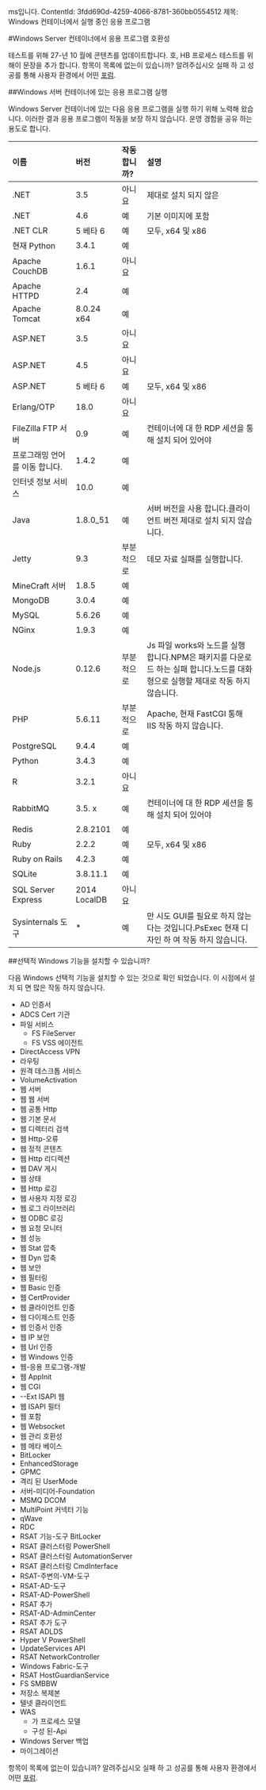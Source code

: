 ms입니다. ContentId: 3fdd690d-4259-4066-8781-360bb0554512
제목: Windows 컨테이너에서 실행 중인 응용 프로그램

#Windows Server 컨테이너에서 응용 프로그램 호환성

테스트를 위해 27-년 10 월에 콘텐츠를 업데이트합니다.
호, HB 프로세스 테스트를 위해이 문장을 추가 합니다.
항목이 목록에 없는이 있습니까?
알려주십시오 실패 하 고 성공를 통해 사용자 환경에서 어떤 [포럼](https://social.msdn.microsoft.com/Forums/en-US/home?forum=windowscontainers).

##Windows 서버 컨테이너에 있는 응용 프로그램 실행

Windows Server 컨테이너에 있는 다음 응용 프로그램을 실행 하기 위해 노력해 왔습니다.
이러한 결과 응용 프로그램이 작동을 보장 하지 않습니다.
운영 경험을 공유 하는 용도로 합니다.

| **이름**| **버전**| **작동 합니까?**| **설명**|
|:-----|:-----|:-----|:-----|
| .NET| 3.5| 아니요| 제대로 설치 되지 않은|
| .NET| 4.6| 예| 기본 이미지에 포함|
| .NET CLR| 5 베타 6| 예| 모두, x64 및 x86|
| 현재 Python| 3.4.1| 예| |
| Apache CouchDB| 1.6.1| 아니요| |
| Apache HTTPD| 2.4| 예| |
| Apache Tomcat| 8.0.24 x64| 예| |
| ASP.NET| 3.5| 아니요| |
| ASP.NET| 4.5| 아니요| |
| ASP.NET| 5 베타 6| 예| 모두, x64 및 x86|
| Erlang/OTP| 18.0| 아니요| |
| FileZilla FTP 서버| 0.9| 예| 컨테이너에 대 한 RDP 세션을 통해 설치 되어 있어야|
| 프로그래밍 언어를 이동 합니다.| 1.4.2| 예| |
| 인터넷 정보 서비스| 10.0| 예| |
| Java| 1.8.0_51| 예| 서버 버전을 사용 합니다.클라이언트 버전 제대로 설치 되지 않습니다.|
| Jetty| 9.3| 부분적으로| 데모 자료 실패를 실행합니다.|
| MineCraft 서버| 1.8.5| 예| |
| MongoDB| 3.0.4| 예| |
| MySQL| 5.6.26| 예| |
| NGinx| 1.9.3| 예| |
| Node.js| 0.12.6| 부분적으로| Js 파일 works와 노드를 실행 합니다.NPM은 패키지를 다운로드 하는 실패 합니다.노드를 대화형으로 실행할 제대로 작동 하지 않습니다.|
| PHP| 5.6.11| 부분적으로| Apache, 현재 FastCGI 통해 IIS 작동 하지 않습니다.|
| PostgreSQL| 9.4.4| 예| |
| Python| 3.4.3| 예| |
| R| 3.2.1| 아니요| |
| RabbitMQ| 3.5. x| 예| 컨테이너에 대 한 RDP 세션을 통해 설치 되어 있어야|
| Redis| 2.8.2101| 예| |
| Ruby| 2.2.2| 예| 모두, x64 및 x86|
| Ruby on Rails| 4.2.3| 예| |
| SQLite| 3.8.11.1| 예| |
| SQL Server Express| 2014 LocalDB| 아니요| |
| Sysinternals 도구| *| 예| 만 시도 GUI를 필요로 하지 않는다는 것입니다.PsExec 현재 디자인 하 여 작동 하지 않습니다.|
##선택적 Windows 기능을 설치할 수 있습니까?

다음 Windows 선택적 기능을 설치할 수 있는 것으로 확인 되었습니다.
이 시점에서 설치 되 면 많은 작동 하지 않습니다.

* AD 인증서
* ADCS Cert 기관
* 파일 서비스
   * FS FileServer
   * FS VSS 에이전트
* DirectAccess VPN
* 라우팅
* 원격 데스크톱 서비스
* VolumeActivation
* 웹 서버
* 웹 웹 서버
* 웹 공통 Http
* 웹 기본 문서
* 웹 디렉터리 검색
* 웹 Http-오류
* 웹 정적 콘텐츠
* 웹 Http 리디렉션
* 웹 DAV 게시
* 웹 상태
* 웹 Http 로깅
* 웹 사용자 지정 로깅
* 웹 로그 라이브러리
* 웹 ODBC 로깅
* 웹 요청 모니터
* 웹 성능
* 웹 Stat 압축
* 웹 Dyn 압축
* 웹 보안
* 웹 필터링
* 웹 Basic 인증
* 웹 CertProvider
* 웹 클라이언트 인증
* 웹 다이제스트 인증
* 웹 인증서 인증
* 웹 IP 보안
* 웹 Url 인증
* 웹 Windows 인증
* 웹-응용 프로그램-개발
* 웹 AppInit
* 웹 CGI
* --Ext ISAPI 웹
* 웹 ISAPI 필터
* 웹 포함
* 웹 Websocket
* 웹 관리 호환성
* 웹 메타 베이스
* BitLocker
* EnhancedStorage
* GPMC
* 격리 된 UserMode
* 서버-미디어-Foundation
* MSMQ DCOM
* MultiPoint 커넥터 기능
* qWave
* RDC
* RSAT 기능-도구 BitLocker
* RSAT 클러스터링 PowerShell
* RSAT 클러스터링 AutomationServer
* RSAT 클러스터링 CmdInterface
* RSAT-주변의-VM-도구
* RSAT-AD-도구
* RSAT-AD-PowerShell
* RSAT 추가
* RSAT-AD-AdminCenter
* RSAT 추가 도구
* RSAT ADLDS
* Hyper V PowerShell
* UpdateServices API
* RSAT NetworkController
* Windows Fabric-도구
* RSAT HostGuardianService
* FS SMBBW
* 저장소 복제본
* 텔넷 클라이언트
* WAS
   * 가 프로세스 모델
   * 구성 된-Api
* Windows Server 백업
* 마이그레이션

항목이 목록에 없는이 있습니까?
알려주십시오 실패 하 고 성공를 통해 사용자 환경에서 어떤 [포럼](https://social.msdn.microsoft.com/Forums/en-US/home?forum=windowscontainers).




